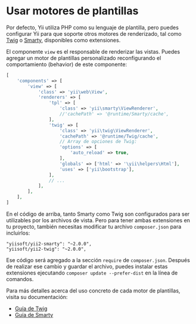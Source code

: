 Usar motores de plantillas
==========================

Por defecto, Yii utiliza PHP como su lenguaje de plantilla, pero puedes configurar Yii para que soporte otros motores de renderizado, tal como
[Twig](http://twig.sensiolabs.org/) o [Smarty](http://www.smarty.net/), disponibles como extensiones.

El componente `view` es el responsable de renderizar las vistas. Puedes agregar un motor de plantillas personalizado reconfigurando
el comportamiento (behavior) de este componente:

```php
[
    'components' => [
        'view' => [
            'class' => 'yii\web\View',
            'renderers' => [
                'tpl' => [
                    'class' => 'yii\smarty\ViewRenderer',
                    //'cachePath' => '@runtime/Smarty/cache',
                ],
                'twig' => [
                    'class' => 'yii\twig\ViewRenderer',
                    'cachePath' => '@runtime/Twig/cache',
                    // Array de opciones de Twig:
                    'options' => [
                        'auto_reload' => true,
                    ],
                    'globals' => ['html' => '\yii\helpers\Html'],
                    'uses' => ['yii\bootstrap'],
                ],
                // ...
            ],
        ],
    ],
]
```

En el código de arriba, tanto Smarty como Twig son configurados para ser utilizables por los archivos de vista. Pero para tener ambas extensiones en tu proyecto, también necesitas modificar
tu archivo `composer.json` para incluirlos:

```
"yiisoft/yii2-smarty": "~2.0.0",
"yiisoft/yii2-twig": "~2.0.0",
```
Ese código será agregado a la sección `require` de `composer.json`. Después de realizar ese cambio y guardar el archivo, puedes instalar estas extensiones ejecutando `composer update --prefer-dist` en la línea de comandos.

Para más detalles acerca del uso concreto de cada motor de plantillas, visita su documentación:

- [Guía de Twig](https://github.com/yiisoft/yii2-twig/tree/master/docs/guide)
- [Guía de Smarty](https://github.com/yiisoft/yii2-smarty/tree/master/docs/guide)
